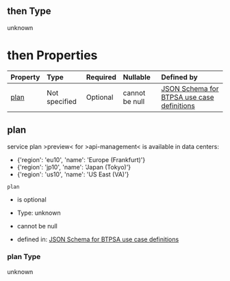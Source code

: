 ## then Type

unknown

# then Properties

| Property      | Type          | Required | Nullable       | Defined by                                                                                                                                                                                                                                    |
| :------------ | :------------ | :------- | :------------- | :-------------------------------------------------------------------------------------------------------------------------------------------------------------------------------------------------------------------------------------------- |
| [plan](#plan) | Not specified | Optional | cannot be null | [JSON Schema for BTPSA use case definitions](btpsa-usecase-properties-services-items-allof-1-then-allof-5-then-allof-0-then-properties-plan.md "undefined#/properties/services/items/allOf/1/then/allOf/5/then/allOf/0/then/properties/plan") |

## plan

service plan >preview< for >api-management< is available in data centers:

*   {'region': 'eu10', 'name': 'Europe (Frankfurt)'}
*   {'region': 'jp10', 'name': 'Japan (Tokyo)'}
*   {'region': 'us10', 'name': 'US East (VA)'}

`plan`

*   is optional

*   Type: unknown

*   cannot be null

*   defined in: [JSON Schema for BTPSA use case definitions](btpsa-usecase-properties-services-items-allof-1-then-allof-5-then-allof-0-then-properties-plan.md "undefined#/properties/services/items/allOf/1/then/allOf/5/then/allOf/0/then/properties/plan")

### plan Type

unknown
